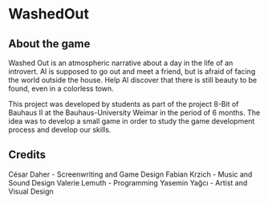 # WashedOut

## About the game

Washed Out is an atmospheric narrative about a day in the life of an introvert. Al is supposed to go out and meet a friend, but is afraid of facing the world outside the house. Help Al discover that there is still beauty to be found, even in a colorless town.

This project was developed by students as part of the project 8-Bit of Bauhaus II at the Bauhaus-University Weimar in the period of 6 months. The idea was to develop a small game in order to study the game development process and develop our skills. 

## Credits

César Daher - Screenwriting and Game Design 
Fabian Krzich - Music and Sound Design
Valerie Lemuth - Programming
Yasemin Yağcı - Artist and Visual Design

